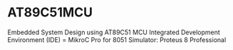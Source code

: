 # AT89C51MCU
Embedded System Design using AT89C51 MCU
Integrated Development Environment (IDE) = MikroC Pro for 8051
Simulator: Proteus 8 Professional
